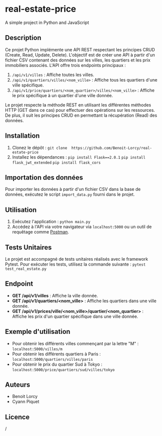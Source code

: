 # real-estate-price

A simple project in Python and JavaScript

## Description

Ce projet Python implémente une API REST respectant les principes CRUD (Create, Read, Update, Delete). L'objectif est de créer une API à partir d'un fichier CSV contenant des données sur les villes, les quartiers et les prix immobiliers associés. L'API offre trois endpoints principaux :

1. `/api/v1/villes` : Affiche toutes les villes.
2. `/api/v1/quartiers/villes/<nom_ville>` : Affiche tous les quartiers d'une ville spécifique.
3. `/api/v1/price/quartiers/<nom_quartier>/villes/<nom_ville>` : Affiche le prix spécifique à un quartier d'une ville donnée.

Le projet respecte la méthode REST en utilisant les différentes méthodes HTTP (GET dans ce cas) pour effectuer des opérations sur les ressources. De plus, il suit les principes CRUD en permettant la récupération (Read) des données.

## Installation

1. Clonez le dépôt : `git clone  https://github.com/Benoit-Lorcy/real-estate-price`
2. Installez les dépendances : `pip install Flask==2.0.1` `pip install flask_jwt_extended` `pip install flask_cors`

## Importation des données

Pour importer les données à partir d'un fichier CSV dans la base de données, exécutez le script `import_data.py` fourni dans le projet.

## Utilisation

1. Exécutez l'application : `python main.py`
2. Accédez à l'API via votre navigateur via `localhost:5000` ou un outil de requêtage comme [Postman](https://www.postman.com/).

## Tests Unitaires
Le projet est accompagné de tests unitaires réalisés avec le framework Pytest. 
Pour exécuter les tests, utilisez la commande suivante :
`pytest test_real_estate.py`

## Endpoint

- **GET /api/v1/villes** : Affiche la ville donnée.
- **GET /api/v1/quartiers/<nom_ville>** : Affiche les quartiers dans une ville donnée.
- **GET /api/v1/prices/ville/<nom_ville>/quartier/<nom_quartier>** : Affiche les prix d'un quartier spécifique dans une ville donnée.

## Exemple d'utilisation

- Pour obtenir les différents villes commençant par la lettre "M" : `localhost:5000/villes/m`
- Pour obtenir les différents quartiers à Paris : `localhost:5000/quartiers/villes/paris`
- Pour obtenir le prix du quartier Sud à Tokyo : `localhost:5000/price/quartiers/sud/villes/tokyo`

## Auteurs

- Benoit Lorcy
- Cyann Piquet

## Licence
/
